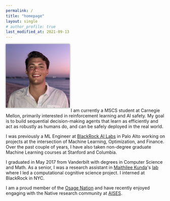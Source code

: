 ```yaml
---
permalink: /
title: "homepage"
layout: single
# author_profile: true
last_modified_at: 2021-09-13
---
```

<img src="/assets/images/elb.jpg" alt="elb" class="align-right" width="40%" style="box-shadow: 0 0 5px #828282; margin-top: 0em; margin-bottom: 1em;"> 
I am currently a MSCS student at Carnegie Mellon, primarily interested in reinforcement learning and AI safety. My goal is to build sequential decision-making agents that learn as efficiently and act as robustly as humans do, and can be safely deployed in the real world.

I was previously a ML Engineer at [BlackRock AI Labs](https://www.blackrock.com/corporate/ai) in Palo Alto working on projects at the intersection of Machine Learning, Optimization, and Finance.  Over the past couple of years, I have also taken non-degree graduate Machine Learning courses at Stanford and Columbia.

I graduated in May 2017 from Vanderbilt with degrees in Computer Science and Math. As a senior, I was a research assistant in [Maithilee Kunda](https://my.vanderbilt.edu/mkunda/)'s [lab](https://my.vanderbilt.edu/aivaslab/) where I led a computational cognitive science project. 
I interned at BlackRock in NYC.

<!-- I am broadly interested in Artificial Intelligence and Machine Learning, and its potential to extend humanity's ability to solve challenging problems. I believe that there is a lot to learn about learning from studying us humans and other intelligent animals, but also do not. -->


I am a proud member of the [Osage Nation](https://www.osagenation-nsn.gov/) and have recently enjoyed engaging with the Native research community at [AISES](https://conference.aises.org/).
